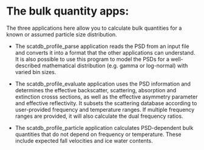 The bulk quantity apps:
===============================

The three applications here allow you to calculate bulk quantities for a known
or assumed particle size distribution.

- The scatdb_profile_parse application reads
the PSD from an input file and converts it into a format that the other applications
can understand. It is also possible to use this program to model the PSDs for
a well-described mathematical distribution \(e.g. gamma or log-normal\) with varied
bin sizes.

- The scatdb_profile_evaluate application uses the 
PSD information and determines the effective backscatter, scattering, absorption 
and extinction crosss sections, as well as the effective asymmetry parameter and 
effective reflectivity. It subsets the scattering database according to user-provided
frequency and temperature ranges. If multiple frequency ranges are provided, it will
also calculate the dual frequency ratios.

- The scatdb_profile_particle application calculates
PSD-dependent bulk quantities that do not depend on frequency or temperature. These
include expected fall velocities and ice water contents.
